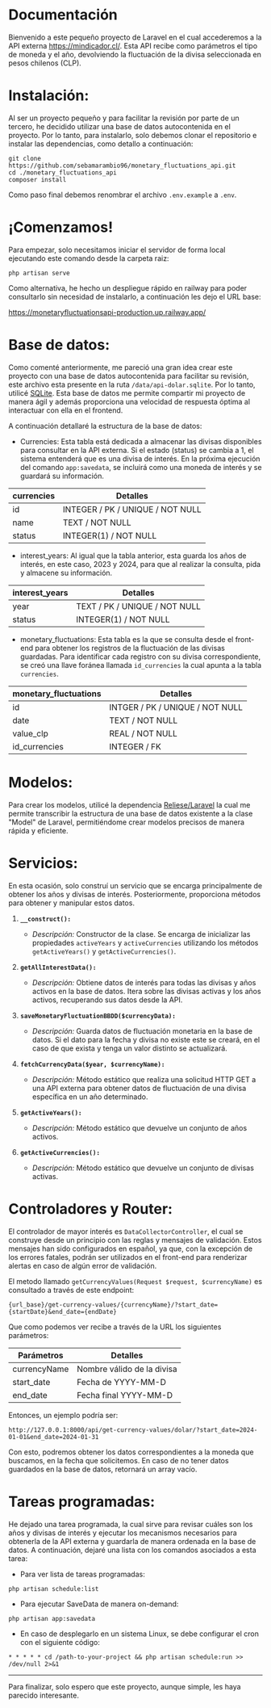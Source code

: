 # Documentación
Bienvenido a este pequeño proyecto de Laravel en el cual accederemos a la API externa https://mindicador.cl/. Esta API recibe como parámetros el tipo de moneda y el año, devolviendo la fluctuación de la divisa seleccionada en pesos chilenos (CLP).
# Instalación:
Al ser un proyecto pequeño y para facilitar la revisión por parte de un tercero, he decidido utilizar una base de datos autocontenida en el proyecto. Por lo tanto, para instalarlo, solo debemos clonar el repositorio e instalar las dependencias, como detallo a continuación:
```
git clone https://github.com/sebamarambio96/monetary_fluctuations_api.git
cd ./monetary_fluctuations_api
composer install
```
Como paso final debemos renombrar el archivo ```.env.example``` a ```.env```.
# ¡Comenzamos!
Para empezar, solo necesitamos iniciar el servidor de forma local ejecutando este comando desde la carpeta raiz:
```
php artisan serve
```
Como alternativa, he hecho un despliegue rápido en railway para poder consultarlo sin necesidad de instalarlo, a continuación les dejo el URL base:

https://monetaryfluctuationsapi-production.up.railway.app/

# Base de datos:
Como comenté anteriormente, me pareció una gran idea crear este proyecto con una base de datos autocontenida para facilitar su revisión, este archivo esta presente en la ruta ```/data/api-dolar.sqlite```. Por lo tanto, utilicé [SQLite](https://www.sqlite.org/index.html). Esta base de datos me permite compartir mi proyecto de manera ágil y además proporciona una velocidad de respuesta óptima al interactuar con ella en el frontend.

A continuación detallaré la estructura de la base de datos:

- Currencies: Esta tabla está dedicada a almacenar las divisas disponibles para consultar en la API externa. Si el estado (status) se cambia a 1, el sistema entenderá que es una divisa de interés. En la próxima ejecución del comando ```app:savedata```, se incluirá como una moneda de interés y se guardará su información.

| currencies | Detalles |
| ------ | ------ |
| id | INTEGER / PK / UNIQUE / NOT NULL|
| name | TEXT / NOT NULL |
| status | INTEGER(1) / NOT NULL |

- interest_years: Al igual que la tabla anterior, esta guarda los años de interés, en este caso, 2023 y 2024, para que al realizar la consulta, pida y almacene su información.

| interest_years | Detalles |
| ------ | ------ |
| year | TEXT / PK / UNIQUE / NOT NULL |
| status | INTEGER(1) / NOT NULL |

- monetary_fluctuations: Esta tabla es la que se consulta desde el front-end para obtener los registros de la fluctuación de las divisas guardadas. Para identificar cada registro con su divisa correspondiente, se creó una llave foránea llamada ```id_currencies``` la cual apunta a la tabla ```currencies```.

| monetary_fluctuations | Detalles |
| ------ | ------ |
| id | INTGER / PK / UNIQUE / NOT NULL |
| date | TEXT / NOT NULL |
| value_clp | REAL / NOT NULL |
| id_currencies | INTEGER / FK |

# Modelos:
Para crear los modelos, utilicé la dependencia [Reliese/Laravel](https://github.com/reliese/laravel) la cual me permite transcribir la estructura de una base de datos existente a la clase "Model" de Laravel, permitiéndome crear modelos precisos de manera rápida y eficiente.

# Servicios:
En esta ocasión, solo construí un servicio que se encarga principalmente de obtener los años y divisas de interés. Posteriormente, proporciona métodos para obtener y manipular estos datos.

1. **`__construct():`**
   - *Descripción:* Constructor de la clase. Se encarga de inicializar las propiedades `activeYears` y `activeCurrencies` utilizando los métodos `getActiveYears()` y `getActiveCurrencies()`.

2. **`getAllInterestData():`**
   - *Descripción:* Obtiene datos de interés para todas las divisas y años activos en la base de datos. Itera sobre las divisas activas y los años activos, recuperando sus datos desde la API.

3. **`saveMonetaryFluctuationBBDD($currencyData):`**
   - *Descripción:* Guarda datos de fluctuación monetaria en la base de datos. Si el dato para la fecha y divisa no existe este se creará, en el caso de que exista y tenga un valor distinto se actualizará.

4. **`fetchCurrencyData($year, $currencyName):`**
   - *Descripción:* Método estático que realiza una solicitud HTTP GET a una API externa para obtener datos de fluctuación de una divisa específica en un año determinado.

5. **`getActiveYears():`**
   - *Descripción:* Método estático que devuelve un conjunto de años activos.

6. **`getActiveCurrencies():`**
   - *Descripción:* Método estático que devuelve un conjunto de divisas activas.

# Controladores y Router:
El controlador de mayor interés es ```DataCollectorController```, el cual se construye desde un principio con las reglas y mensajes de validación. Estos mensajes han sido configurados en español, ya que, con la excepción de los errores fatales, podrán ser utilizados en el front-end para renderizar alertas en caso de algún error de validación.

El metodo llamado ```getCurrencyValues(Request $request, $currencyName)``` es consultado a través de este endpoint:
```
{url_base}/get-currency-values/{currencyName}/?start_date={startDate}&end_date={endDate}
```
Que como podemos ver recibe a través de la URL los siguientes parámetros:

| Parámetros | Detalles |
| ------ | ------ |
| currencyName | Nombre válido de la divisa | 
| start_date | Fecha de YYYY-MM-D |
| end_date | Fecha final YYYY-MM-D |

Entonces, un ejemplo podría ser:
```
http://127.0.0.1:8000/api/get-currency-values/dolar/?start_date=2024-01-01&end_date=2024-01-31
```
Con esto, podremos obtener los datos correspondientes a la moneda que buscamos, en la fecha que solicitemos. En caso de no tener datos guardados en la base de datos, retornará un array vacío.
# Tareas programadas:
He dejado una tarea programada, la cual sirve para revisar cuáles son los años y divisas de interés y ejecutar los mecanismos necesarios para obtenerla de la API externa y guardarla de manera ordenada en la base de datos. A continuación, dejaré una lista con los comandos asociados a esta tarea:

-   Para ver lista de tareas programadas:
```
php artisan schedule:list
```

-   Para ejecutar SaveData de manera on-demand:
```
php artisan app:savedata
```
- En caso de desplegarlo en un sistema Linux, se debe configurar el cron con el siguiente código:
```
* * * * * cd /path-to-your-project && php artisan schedule:run >> /dev/null 2>&1
```



------
Para finalizar, solo espero que este proyecto, aunque simple, les haya parecido interesante.
